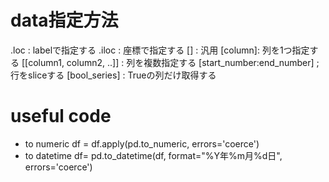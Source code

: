 # data指定方法
.loc : labelで指定する
.iloc : 座標で指定する
[] : 汎用
    [column]: 列を1つ指定する
    [[column1, column2, ..]] : 列を複数指定する
    [start_number:end_number] ; 行をsliceする
    [bool_series] : Trueの列だけ取得する 
# useful code
- to numeric
    df = df.apply(pd.to_numeric, errors='coerce')
- to datetime
    df= pd.to_datetime(df, format="%Y年%m月%d日", errors='coerce')
